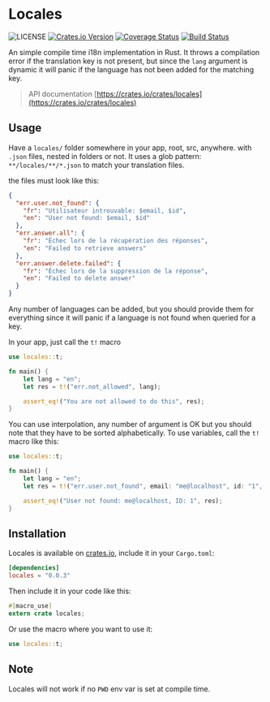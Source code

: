 # Locales

![LICENSE](https://img.shields.io/crates/l/locales)
[![Crates.io Version](https://img.shields.io/crates/v/locales.svg)](https://crates.io/crates/locales)
[![Coverage Status](https://coveralls.io/repos/github/terry90/internationalization-rs/badge.svg?branch=master)](https://coveralls.io/github/terry90/internationalization-rs?branch=master)
[![Build Status](https://travis-ci.org/terry90/internationalization-rs.svg?branch=master)](https://travis-ci.org/terry90/internationalization-rs)

An simple compile time i18n implementation in Rust.
It throws a compilation error if the translation key is not present, but since the `lang` argument is dynamic it will panic if the language has not been added for the matching key.

> API documentation [https://crates.io/crates/locales](https://crates.io/crates/locales)

## Usage

Have a `locales/` folder somewhere in your app, root, src, anywhere. with `.json` files, nested in folders or not.
It uses a glob pattern: `**/locales/**/*.json` to match your translation files.

the files must look like this:

```json
{
  "err.user.not_found": {
    "fr": "Utilisateur introuvable: $email, $id",
    "en": "User not found: $email, $id"
  },
  "err.answer.all": {
    "fr": "Échec lors de la récupération des réponses",
    "en": "Failed to retrieve answers"
  },
  "err.answer.delete.failed": {
    "fr": "Échec lors de la suppression de la réponse",
    "en": "Failed to delete answer"
  }
}
```

Any number of languages can be added, but you should provide them for everything since it will panic if a language is not found when queried for a key.

In your app, just call the `t!` macro

```rust
use locales::t;

fn main() {
    let lang = "en";
    let res = t!("err.not_allowed", lang);

    assert_eq!("You are not allowed to do this", res);
}
```

You can use interpolation, any number of argument is OK but you should note that they have to be sorted alphabetically.
To use variables, call the `t!` macro like this:

```rust
use locales::t;

fn main() {
    let lang = "en";
    let res = t!("err.user.not_found", email: "me@localhost", id: "1", lang);

    assert_eq!("User not found: me@localhost, ID: 1", res);
}
```

## Installation

Locales is available on [crates.io](https://crates.io/crates/locales), include it in your `Cargo.toml`:

```toml
[dependencies]
locales = "0.0.3"
```

Then include it in your code like this:

```rust
#[macro_use]
extern crate locales;
```

Or use the macro where you want to use it:

```rust
use locales::t;
```

## Note

Locales will not work if no `PWD` env var is set at compile time.
